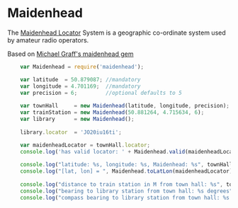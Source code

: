 # Maidenhead

The [Maidenhead Locator](https://en.wikipedia.org/wiki/Maidenhead_Locator_System) System is a geographic co-ordinate system used by amateur radio operators. 

Based on [Michael Graff's maidenhead gem](https://rubygems.org/gems/maidenhead)


```js
    var Maidenhead = require('maidenhead');

    var latitude  = 50.879087; //mandatory
    var longitude = 4.701169;  //mandatory
    var precision = 6;         //optional defaults to 5
 
    var townHall     = new Maidenhead(latitude, longitude, precision);
    var trainStation = new Maidenhead(50.881264, 4.715634, 6);
    var library      = new Maidenhead(); 
    
    library.locator  = 'JO20iu16ti';

    var maidenheadLocator = townHall.locator;
    console.log('has valid locator: ' + Maidenhead.valid(maidenheadLocator));
     
    console.log("latitude: %s, longitude: %s, Maidenhead: %s", townHall.lat, townHall.lon, maidenheadLocator);
    console.log("[lat, lon] = ", Maidenhead.toLatLon(maidenheadLocator));
    
    console.log("distance to train station in M from town hall: %s", townHall.distanceTo(trainStation, 'm'));
    console.log("bearing to library station from town hall: %s degrees", townHall.bearingTo(library));
    console.log("compass bearing to library station from town hall: %s ", townHall.bearingTo(library, true));
    
```    